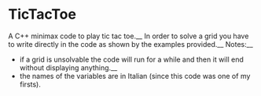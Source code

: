 # TicTacToe
A C++ minimax code to play tic tac toe.__
In order to solve a grid you have to write directly in the code as shown by the examples provided.__
Notes:__
- if a grid is unsolvable the code will run for a while and then it will end without displaying anything.__
- the names of the variables are in Italian (since this code was one of my firsts).
